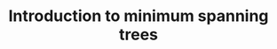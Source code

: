 ---
title: "Introduction to minimum spanning trees"
published: true
morea_id: reading-screencast-17a
morea_summary: "Including the generic algorithm and the safe edge theorem"
morea_type: reading
morea_sort_order: 1
morea_url: http://www.youtube.com/watch?v=Mx-dvvSE4Qc
morea_labels:
 - Screencast
 - Suthers
 - 17 min
---